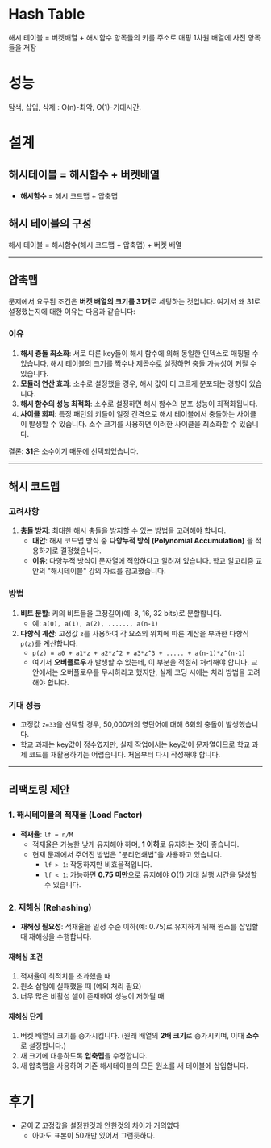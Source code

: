# Hash Table 
해시 테이블 = 버켓배열 + 해시함수
항목들의 키를 주소로 매핑 1차원 배열에 사전 항목들을 저장
# 성능
탐색, 삽입, 삭제 : O(n)-최악, O(1)-기대시간.
# 설계

## 해시테이블 = 해시함수 + 버켓배열

- **해시함수** = 해시 코드맵 + 압축맵

## 해시 테이블의 구성

해시 테이블 = 해시함수(해시 코드맵 + 압축맵) + 버켓 배열

---

## 압축맵

문제에서 요구된 조건은 **버켓 배열의 크기를 31개**로 세팅하는 것입니다. 여기서 왜 31로 설정했는지에 대한 이유는 다음과 같습니다:

### 이유

1. **해시 충돌 최소화**: 서로 다른 key들이 해시 함수에 의해 동일한 인덱스로 매핑될 수 있습니다. 해시 테이블의 크기를 짝수나 제곱수로 설정하면 충돌 가능성이 커질 수 있습니다.
2. **모듈러 연산 효과**: 소수로 설정했을 경우, 해시 값이 더 고르게 분포되는 경향이 있습니다.
3. **해시 함수의 성능 최적화**: 소수로 설정하면 해시 함수의 분포 성능이 최적화됩니다.
4. **사이클 회피**: 특정 패턴의 키들이 일정 간격으로 해시 테이블에서 충돌하는 사이클이 발생할 수 있습니다. 소수 크기를 사용하면 이러한 사이클을 최소화할 수 있습니다.

결론: **31**은 소수이기 때문에 선택되었습니다.

---

## 해시 코드맵

### 고려사항

1. **충돌 방지**: 최대한 해시 충돌을 방지할 수 있는 방법을 고려해야 합니다.
   - **대안**: 해시 코드맵 방식 중 **다항누적 방식 (Polynomial Accumulation)** 을 적용하기로 결정했습니다.
   - **이유**: 다항누적 방식이 문자열에 적합하다고 알려져 있습니다. 학교 알고리즘 교안의 "해시테이블" 강의 자료를 참고했습니다.

### 방법

1. **비트 분할**: 키의 비트들을 고정길이(예: 8, 16, 32 bits)로 분할합니다.
   - 예: `a(0), a(1), a(2), ......, a(n-1)`
2. **다항식 계산**: 고정값 `z`를 사용하여 각 요소의 위치에 따른 계산을 부과한 다항식 `p(z)`를 계산합니다.
   - `p(z) = a0 + a1*z + a2*z^2 + a3*z^3 + ..... + a(n-1)*z^(n-1)`
   - 여기서 **오버플로우**가 발생할 수 있는데, 이 부분을 적절히 처리해야 합니다. 교안에서는 오버플로우를 무시하라고 했지만, 실제 코딩 시에는 처리 방법을 고려해야 합니다.

### 기대 성능

- 고정값 `z=33`을 선택할 경우, 50,000개의 영단어에 대해 6회의 충돌이 발생했습니다.
- 학교 과제는 key값이 정수였지만, 실제 작업에서는 key값이 문자열이므로 학교 과제 코드를 재활용하기는 어렵습니다. 처음부터 다시 작성해야 합니다.

---

## 리팩토링 제안

### 1. 해시테이블의 적재율 (Load Factor)

- **적재율**: `lf = n/M`
  - 적재율은 가능한 낮게 유지해야 하며, **1 이하**로 유지하는 것이 좋습니다.
  - 현재 문제에서 주어진 방법은 "분리연쇄법"을 사용하고 있습니다.
    - `lf > 1`: 작동하지만 비효율적입니다.
    - `lf < 1`: 가능하면 **0.75 미만**으로 유지해야 O(1) 기대 실행 시간을 달성할 수 있습니다.

### 2. 재해싱 (Rehashing)

- **재해싱 필요성**: 적재율을 일정 수준 이하(예: 0.75)로 유지하기 위해 원소를 삽입할 때 재해싱을 수행합니다.

#### 재해싱 조건

1. 적재율이 최적치를 초과했을 때
2. 원소 삽입에 실패했을 때 (예외 처리 필요)
3. 너무 많은 비활성 셀이 존재하여 성능이 저하될 때

#### 재해싱 단계

1. 버켓 배열의 크기를 증가시킵니다. (원래 배열의 **2배 크기**로 증가시키며, 이때 **소수**로 설정합니다.)
2. 새 크기에 대응하도록 **압축맵**을 수정합니다.
3. 새 압축맵을 사용하여 기존 해시테이블의 모든 원소를 새 테이블에 삽입합니다.


# 후기
- 굳이 Z 고정값을 설정한것과 안한것의 차이가 거의없다
    - 아마도 표본이 50개만 있어서 그런듯하다.
